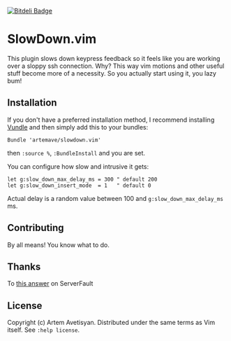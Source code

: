 [![Bitdeli Badge](https://d2weczhvl823v0.cloudfront.net/artemave/slowdown.vim/trend.png)](https://bitdeli.com/free "Bitdeli Badge")

SlowDown.vim
============

This plugin slows down keypress feedback so it feels like you are working over a sloppy ssh connection. Why? This way vim motions and other useful stuff become more of a necessity. So you actually start using it, you lazy bum!

Installation
------------

If you don't have a preferred installation method, I recommend installing [Vundle](https://github.com/gmarik/vundle) 
and then simply add this to your bundles:

    Bundle 'artemave/slowdown.vim'

then `:source %`, `:BundleInstall` and you are set.

You can configure how slow and intrusive it gets:

```vimsript
let g:slow_down_max_delay_ms = 300 " default 200
let g:slow_down_insert_mode  = 1   " default 0
```

Actual delay is a random value between 100 and `g:slow_down_max_delay_ms` ms.

Contributing
------------

By all means! You know what to do.

Thanks
------

To [this answer](http://superuser.com/questions/498115/limit-input-speed/498126#498126) on ServerFault

License
-------

Copyright (c) Artem Avetisyan.  Distributed under the same terms as Vim itself.
See `:help license`.
